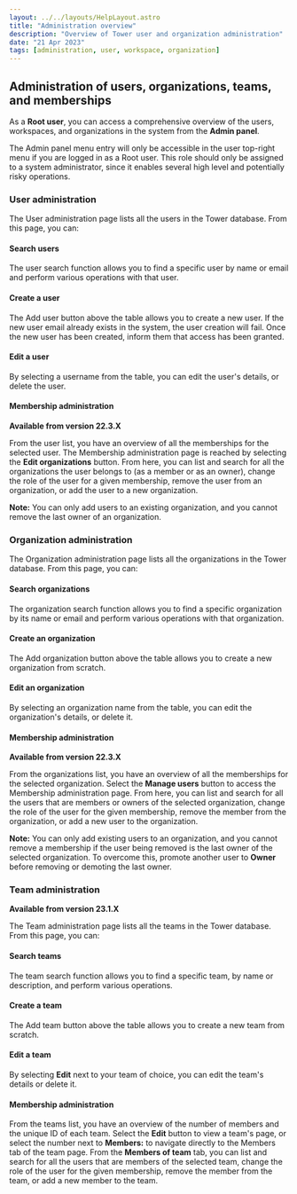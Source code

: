 ```yaml
---
layout: ../../layouts/HelpLayout.astro
title: "Administration overview"
description: "Overview of Tower user and organization administration"
date: "21 Apr 2023"
tags: [administration, user, workspace, organization]
---
```


## Administration of users, organizations, teams, and memberships

As a **Root user**, you can access a comprehensive overview of the users, workspaces, and organizations in the system from the **Admin panel**.

The Admin panel menu entry will only be accessible in the user top-right menu if you are logged in as a Root user. This role should only be assigned to a system administrator, since it enables several high level and potentially risky operations.

### User administration

The User administration page lists all the users in the Tower database. From this page, you can:

#### Search users

The user search function allows you to find a specific user by name or email and perform various operations with that user.

#### Create a user

The Add user button above the table allows you to create a new user. If the new user email already exists in the system, the user creation will fail. Once the new user has been created, inform them that access has been granted.

#### Edit a user

By selecting a username from the table, you can edit the user's details, or delete the user.

#### Membership administration

**Available from version 22.3.X**

From the user list, you have an overview of all the memberships for the selected user. The Membership administration page is reached by selecting the **Edit organizations** button. From here, you can list and search for all the organizations the user belongs to (as a member or as an owner), change the role of the user for a given membership, remove the user from an organization, or add the user to a new organization.

**Note:** You can only add users to an existing organization, and you cannot remove the last owner of an organization.

### Organization administration

The Organization administration page lists all the organizations in the Tower database. From this page, you can:

#### Search organizations

The organization search function allows you to find a specific organization by its name or email and perform various operations with that organization.

#### Create an organization

The Add organization button above the table allows you to create a new organization from scratch.

#### Edit an organization

By selecting an organization name from the table, you can edit the organization's details, or delete it.

#### Membership administration

**Available from version 22.3.X**

From the organizations list, you have an overview of all the memberships for the selected organization. Select the **Manage users** button to access the Membership administration page. From here, you can list and search for all the users that are members or owners of the selected organization, change the role of the user for the given membership, remove the member from the organization, or add a new user to the organization.

**Note:** You can only add existing users to an organization, and you cannot remove a membership if the user being removed is the last owner of the selected organization. To overcome this, promote another user to **Owner** before removing or demoting the last owner.

### Team administration

**Available from version 23.1.X**

The Team administration page lists all the teams in the Tower database. From this page, you can:

#### Search teams

The team search function allows you to find a specific team, by name or description, and perform various operations.

#### Create a team

The Add team button above the table allows you to create a new team from scratch.

#### Edit a team

By selecting **Edit** next to your team of choice, you can edit the team's details or delete it.

#### Membership administration

From the teams list, you have an overview of the number of members and the unique ID of each team. Select the **Edit** button to view a team's page, or select the number next to **Members:** to navigate directly to the Members tab of the team page. From the **Members of team** tab, you can list and search for all the users that are members of the selected team, change the role of the user for the given membership, remove the member from the team, or add a new member to the team.
